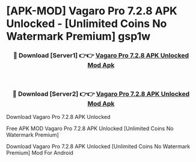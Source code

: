 # [APK-MOD] Vagaro Pro 7.2.8 APK Unlocked - [Unlimited Coins No Watermark Premium] gsp1w



<div align="center">
<h3>🔴 Download [Server1] 👉👉 <a href="https://momento.my/?title=Vagaro_Pro_7.2.8_APK_Unlocked">Vagaro Pro 7.2.8 APK Unlocked Mod Apk</a></h3><br>

<h3>🔴 Download [Server2] 👉👉 <a href="https://momento.my/?title=Vagaro_Pro_7.2.8_APK_Unlocked">Vagaro Pro 7.2.8 APK Unlocked Mod Apk</a></h3>
</div>



Download Vagaro Pro 7.2.8 APK Unlocked 

Free APK MOD Vagaro Pro 7.2.8 APK Unlocked [Unlimited Coins No Watermark Premium]

Download Vagaro Pro 7.2.8 APK Unlocked [Unlimited Coins No Watermark Premium] Mod For Android
